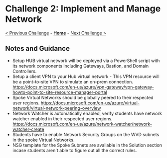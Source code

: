 # Challenge 2: Implement and Manage Network

[< Previous Challenge](./01-Plan-WVD-Architecture.md) - **[Home](README.md)** - [Next Challenge >](./03-Implement-Manage-Storage.md)

## Notes and Guidance

* Setup HUB virtual network will be deployed via a PowerShell script with its network components including Gateways, Bastion, and Domain Controllers.
* Setup a client VPN to your Hub virtual network - This VPN resource will be a point-to-site VPN to simulate an on-prem connection. https://docs.microsoft.com/en-us/azure/vpn-gateway/vpn-gateway-howto-point-to-site-resource-manager-portal
* Spoke Virtual Networks should be globally peered to their respected user regions. https://docs.microsoft.com/en-us/azure/virtual-network/virtual-network-peering-overview
* Network Watcher is automatically enabled, verify students have network watcher enabled in their respected user regions. https://docs.microsoft.com/en-us/azure/network-watcher/network-watcher-create
* Students have to enable Network Security Groups on the WVD subnets in the spoke Virtual Networks.
* NSG template for the Spoke Subnets are available in the Solution section incase students aren't able to figure out all the correct rules.
